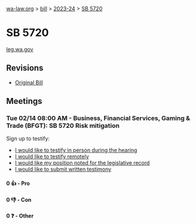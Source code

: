 [wa-law.org](/) > [bill](/bill/) > [2023-24](/bill/2023-24/) > [SB 5720](/bill/2023-24/sb/5720/)

# SB 5720
[leg.wa.gov](https://app.leg.wa.gov/billsummary?BillNumber=5720&Year=2023&Initiative=false)

## Revisions
* [Original Bill](1/)

## Meetings
### Tue 02/14 08:00 AM - Business, Financial Services, Gaming & Trade (BFGT): SB 5720 Risk mitigation
Sign up to testify:
* [I would like to testify in person during the hearing](https://app.leg.wa.gov/csi/Testifier/Add?chamber=House&mId=30798&aId=151685&caId=21462&tId=1)
* [I would like to testify remotely](https://app.leg.wa.gov/csi/Testifier/Add?chamber=House&mId=30798&aId=151685&caId=21462&tId=2)
* [I would like my position noted for the legislative record](https://app.leg.wa.gov/csi/Testifier/Add?chamber=House&mId=30798&aId=151685&caId=21462&tId=3)
* [I would like to submit written testimony](https://app.leg.wa.gov/csi/Testifier/Add?chamber=House&mId=30798&aId=151685&caId=21462&tId=4)

#### 0 👍 - Pro

#### 0 👎 - Con

#### 0 ❓ - Other
